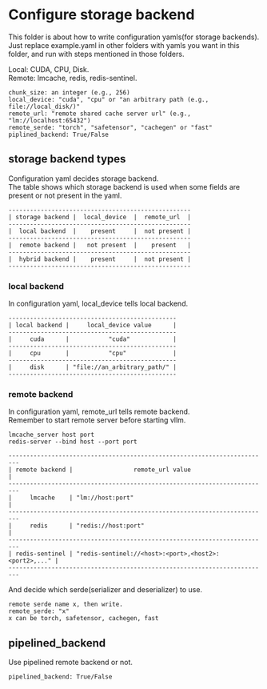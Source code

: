 # Configure storage backend
This folder is about how to write configuration yamls(for storage backends).  
Just replace example.yaml in other folders with yamls you want in this folder, and run with steps mentioned in those folders.  

Local: CUDA, CPU, Disk.  
Remote: lmcache, redis, redis-sentinel.  
```
chunk_size: an integer (e.g., 256)
local_device: "cuda", "cpu" or "an arbitrary path (e.g., file://local_disk/)"
remote_url: "remote shared cache server url" (e.g., "lm://localhost:65432")
remote_serde: "torch", "safetensor", "cachegen" or "fast"
piplined_backend: True/False
```
## storage backend types
Configuration yaml decides storage backend.  
The table shows which storage backend is used when some fields are present or not present in the yaml.  
```
---------------------------------------------------
| storage backend |  local_device  |  remote_url  |
---------------------------------------------------
|  local backend  |    present     |  not present |
---------------------------------------------------
|  remote backend |   not present  |    present   |
---------------------------------------------------
|  hybrid backend |    present     |  not present |
---------------------------------------------------
```
### local backend
In configuration yaml, local_device tells local backend.   
```
-----------------------------------------------
| local backend |     local_device value      |
-----------------------------------------------
|     cuda      |           "cuda"            |
-----------------------------------------------
|     cpu       |           "cpu"             |
-----------------------------------------------
|     disk      | "file://an_arbitrary_path/" |
-----------------------------------------------
```
### remote backend
In configuration yaml, remote_url tells remote backend.   
Remember to start remote server before starting vllm.  
```
lmcache_server host port
redis-server --bind host --port port
```
```
-------------------------------------------------------------------------
| remote backend |                 remote_url value                     |
-------------------------------------------------------------------------
|     lmcache    | "lm://host:port"                                     |
-------------------------------------------------------------------------
|     redis      | "redis://host:port"                                  |
-------------------------------------------------------------------------
| redis-sentinel | "redis-sentinel://<host>:<port>,<host2>:<port2>,..." |
-------------------------------------------------------------------------  
```
And decide which serde(serializer and deserializer) to use.  
```
remote serde name x, then write.  
remote_serde: "x"  
x can be torch, safetensor, cachegen, fast  
```
## pipelined_backend
Use pipelined remote backend or not.  
```
pipelined_backend: True/False
```
